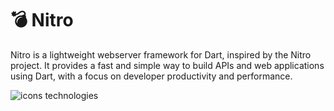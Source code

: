 # 💣 Nitro

Nitro is a lightweight webserver framework for Dart, inspired by the Nitro project. It provides a fast and simple way to build APIs and web applications using Dart, with a focus on developer productivity and performance.

![icons technologies](https://skillicons.dev/icons?i=dart,flutter)
